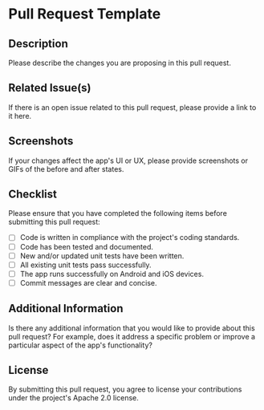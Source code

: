 # Pull Request Template

## Description

Please describe the changes you are proposing in this pull request.

## Related Issue(s)

If there is an open issue related to this pull request, please provide a link to it here.

## Screenshots

If your changes affect the app's UI or UX, please provide screenshots or GIFs of the before and after states.

## Checklist

Please ensure that you have completed the following items before submitting this pull request:

- [ ] Code is written in compliance with the project's coding standards.
- [ ] Code has been tested and documented.
- [ ] New and/or updated unit tests have been written.
- [ ] All existing unit tests pass successfully.
- [ ] The app runs successfully on Android and iOS devices.
- [ ] Commit messages are clear and concise.

## Additional Information

Is there any additional information that you would like to provide about this pull request? For example, does it address a specific problem or improve a particular aspect of the app's functionality?

## License

By submitting this pull request, you agree to license your contributions under the project's Apache 2.0 license.
